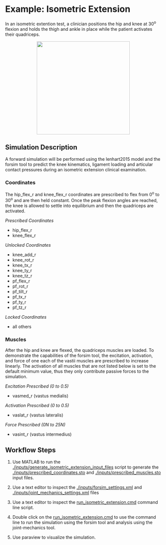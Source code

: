 # Example: Isometric Extension
In an isometric extention test, a clinician positions the hip and knee at 30<sup>o</sup> flexion and holds the thigh and ankle in place while the patient activates their quadriceps.

[<p align="center"><img src="https://img.youtube.com/vi/F7LRQARxCpQ/0.jpg" height="300"></p>](https://youtu.be/F7LRQARxCpQ?t=60)



## Simulation Description
A forward simulation will be performed using the lenhart2015 model and the forsim tool to predict the knee kinematics, ligament loading and articular contact pressures during an isometric extension clinical examination.

### Coordinates
The hip_flex_r and knee_flex_r coordinates are prescribed to flex from 0<sup>o</sup> to 30<sup>o</sup> and are then held constant. Once the peak flexion angles are reached, the knee is allowed to settle into equilibrium and then the quadriceps are activated. 

_Prescribed Coordinates_
- hip_flex_r
- knee_flex_r

_Unlocked Coordinates_
- knee_add_r
- knee_rot_r
- knee_tx_r
- knee_ty_r
- knee_tz_r
- pf_flex_r
- pf_rot_r
- pf_tilt_r
- pf_tx_r
- pf_ty_r
- pf_tz_r

_Locked Coordinates_
- all others

### Muscles 
After the hip and knee are flexed, the quadriceps muscles are loaded. To demonstrate the capabilities of the forsim tool, the excitation, activation, and force of one each of the vastii muscles are prescribed to increase linearly. The activation of all muscles that are not listed below is set to the default minimum value, thus they only contribute passive forces to the simulation.

_Excitation Prescribed (0 to 0.5)_
- vasmed_r (vastus medialis)

_Activation Prescribed (0 to 0.5)_
- vaslat_r (vastus lateralis)

_Force Prescribed (0N to 25N)_ 
- vasint_r (vastus intermedius)

## Workflow Steps
1) Use MATLAB to run the [./inputs/generate_isometric_extension_input_files](./inputs/generate_isometric_extension_input_files) script to generate the [./inputs/prescribed_coordinates.sto](./inputs/prescribed_coordinates.sto) and [./inputs/prescribed_muscles.sto](./inputs/prescribed_muscles.sto) input files.

2) Use a text editor to inspect the [./inputs/forsim_settings.xml](./inputs/forsim_settings.xml) and [./inputs/joint_mechanics_settings.xml](./inputs/joint_mechanics_settings.xml) files

3) Use a text editor to inspect the [run_isometric_extension.cmd](run_isometric_extension.cmd) command line script.

4) Double click on the [run_isometric_extension.cmd](run_isometric_extension.cmd) to use the command line to run the simulation using the forsim tool and analysis using the joint-mechanics tool.

5) Use paraview to visualize the simulation.
